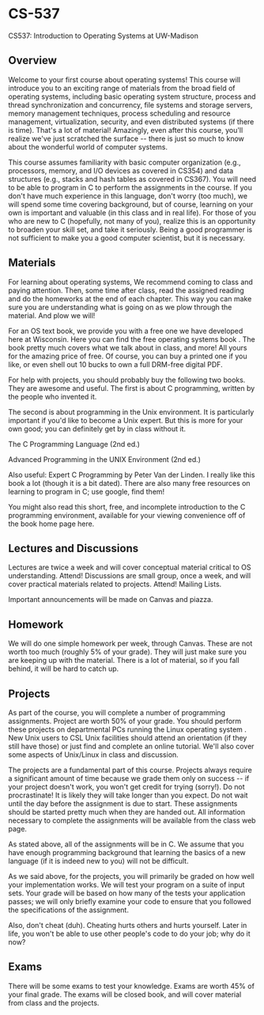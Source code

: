 # CS-537
CS537: Introduction to Operating Systems at UW-Madison

## Overview

Welcome to your first course about operating systems! This course will introduce you to an exciting range of materials from the broad field of operating systems, including basic operating system structure, process and thread synchronization and concurrency, file systems and storage servers, memory management techniques, process scheduling and resource management, virtualization, security, and even distributed systems (if there is time). That's a lot of material! Amazingly, even after this course, you'll realize we've just scratched the surface -- there is just so much to know about the wonderful world of computer systems.

This course assumes familiarity with basic computer organization (e.g., processors, memory, and I/O devices as covered in CS354) and data structures (e.g., stacks and hash tables as covered in CS367). You will need to be able to program in C to perform the assignments in the course. If you don't have much experience in this language, don't worry (too much), we will spend some time covering background, but of course, learning on your own is important and valuable (in this class and in real life). For those of you who are new to C (hopefully, not many of you), realize this is an opportunity to broaden your skill set, and take it seriously. Being a good programmer is not sufficient to make you a good computer scientist, but it is necessary.

## Materials

For learning about operating systems, We recommend coming to class and paying attention. Then, some time after class, read the assigned reading and do the homeworks at the end of each chapter. This way you can make sure you are understanding what is going on as we plow through the material. And plow we will!

For an OS text book, we provide you with a free one we have developed here at Wisconsin. Here you can find the free operating systems book . The book pretty much covers what we talk about in class, and more! All yours for the amazing price of free. Of course, you can buy a printed one if you like, or even shell out 10 bucks to own a full DRM-free digital PDF.

For help with projects, you should probably buy the following two books. They are awesome and useful. The first is about C programming, written by the people who invented it.

The second is about programming in the Unix environment. It is particularly important if you'd like to become a Unix expert. But this is more for your own good; you can definitely get by in class without it.

The C Programming Language (2nd ed.)

Advanced Programming in the UNIX Environment (2nd ed.)

Also useful: Expert C Programming by Peter Van der Linden. I really like this book a lot (though it is a bit dated). There are also many free resources on learning to program in C; use google, find them!

You might also read this short, free, and incomplete introduction to the C programming environment, available for your viewing convenience off of the book home page here.

## Lectures and Discussions

Lectures are twice a week and will cover conceptual material critical to OS understanding. Attend! Discussions are small group, once a week, and will cover practical materials related to projects. Attend!
Mailing Lists.

Important announcements will be made on Canvas and piazza.

## Homework

We will do one simple homework per week, through Canvas. These are not worth too much (roughly 5% of your grade). They will just make sure you are keeping up with the material. There is a lot of material, so if you fall behind, it will be hard to catch up.

## Projects

As part of the course, you will complete a number of programming assignments. Project are worth 50% of your grade. You should perform these projects on departmental PCs running the Linux operating system . New Unix users to CSL Unix facilities should attend an orientation (if they still have those) or just find and complete an online tutorial. We'll also cover some aspects of Unix/Linux in class and discussion.

The projects are a fundamental part of this course. Projects always require a significant amount of time because we grade them only on success -- if your project doesn't work, you won't get credit for trying (sorry!). Do not procrastinate! It is likely they will take longer than you expect. Do not wait until the day before the assignment is due to start. These assignments should be started pretty much when they are handed out. All information necessary to complete the assignments will be available from the class web page.

As stated above, all of the assignments will be in C. We assume that you have enough programming background that learning the basics of a new language (if it is indeed new to you) will not be difficult.

As we said above, for the projects, you will primarily be graded on how well your implementation works. We will test your program on a suite of input sets. Your grade will be based on how many of the tests your application passes; we will only briefly examine your code to ensure that you followed the specifications of the assignment.

Also, don't cheat (duh). Cheating hurts others and hurts yourself. Later in life, you won't be able to use other people's code to do your job; why do it now?

## Exams

There will be some exams to test your knowledge. Exams are worth 45% of your final grade. The exams will be closed book, and will cover material from class and the projects.
